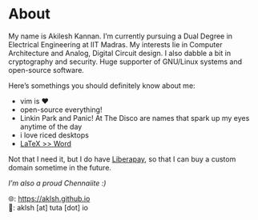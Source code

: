 # About

My name is Akilesh Kannan. I’m currently pursuing a Dual Degree in Electrical Engineering at IIT Madras. My interests lie in Computer Architecture and Analog, Digital Circuit design. I also dabble a bit in cryptography and security. Huge supporter of GNU/Linux systems and open-source software.  

Here’s somethings you should definitely know about me:

- vim is ♥︎
- open-source everything!
- Linkin Park and Panic! At The Disco are names that spark up my eyes anytime of the day
- i love riced desktops
- [LaTeX >> Word](https://www.facebook.com/groups/763873400640518)

Not that I need it, but I do have [Liberapay](https://liberapay.com/aklsh/), so that I can buy a custom domain sometime in the future.  

*I’m also a proud Chennaiite :)*  

🌐: https://aklsh.github.io  
📮: aklsh [at] tuta [dot] io
